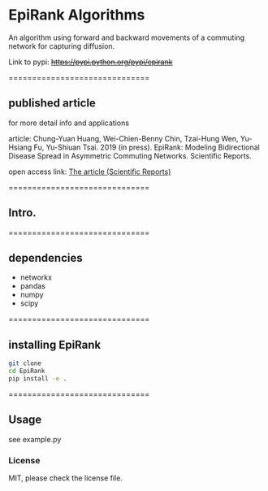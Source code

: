 
# EpiRank Algorithms

An algorithm using forward and backward movements of a commuting network for capturing diffusion.

Link to pypi: ~~https://pypi.python.org/pypi/epirank~~

==============================

## published article
for more detail info and applications

article:
Chung-Yuan Huang, Wei-Chien-Benny Chin, Tzai-Hung Wen, Yu-Hsiang Fu, Yu-Shiuan Tsai. 2019 (in press). EpiRank: Modeling Bidirectional Disease Spread in Asymmetric Commuting Networks. Scientific Reports.

open access link:
<a href="https://doi.org/10.1038/s41598-019-41719-8" target="blank">The article (Scientific Reports)</a>

==============================

## Intro.


==============================

## dependencies

- networkx
- pandas
- numpy
- scipy

==============================

## installing EpiRank


```sh
git clone 
cd EpiRank
pip install -e .
```

==============================

## Usage
see example.py

### License
MIT, please check the license file.
